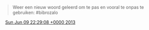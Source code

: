 > Weer een nieuw woord geleerd om te pas en vooral te onpas te gebruiken: \#bibrozalo

<img src="../../media/tweet.ico" width="12" /> [Sun Jun 09 22:29:08 +0000 2013](https://twitter.com/DromerDenker/status/343857322088607744)